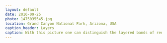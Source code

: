 ```yaml
---
layout: default
date: 2016-09-25
photo: 1475035545.jpg
location: Grand Canyon National Park, Arizona, USA
caption_header: Layers
caption: With this picture one can distinguish the layered bands of red rock revealing millions of years of geological history. I took that photo while hiking down the canyon. I couldn't reach the bottom as it would have taken me about 6 hours to do so.
---
```


